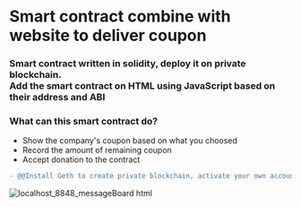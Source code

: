 # Smart contract combine with website to deliver coupon
### Smart contract written in solidity, deploy it on private blockchain.<br>Add the smart contract on HTML using JavaScript based on their address and ABI
### What can this smart contract do?
- Show the company's coupon based on what you choosed
- Record the amount of remaining coupon
- Accept donation to the contract

```diff
- @@Install Geth to create private blockchain, activate your own account and connected to MetaMask@@
```

![localhost_8848_messageBoard html](https://user-images.githubusercontent.com/79236612/175804822-4ecded98-a13b-44db-86bc-8471007ba435.png)

